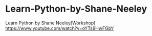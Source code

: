 # Learn-Python-by-Shane-Neeley
Learn Python by Shane Neeley[Workshop]
https://www.youtube.com/watch?v=oYTs9HwFGbY
